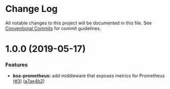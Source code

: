 # Change Log

All notable changes to this project will be documented in this file.
See [Conventional Commits](https://conventionalcommits.org) for commit guidelines.

# 1.0.0 (2019-05-17)


### Features

* **koa-prometheus:** add middleware that exposes metrics for Prometheus ([#3](https://github.com/sigfox/javascript/issues/3)) ([a7ae4b2](https://github.com/sigfox/javascript/commit/a7ae4b2))
